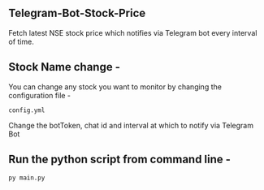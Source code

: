 ## Telegram-Bot-Stock-Price

Fetch latest NSE stock price which notifies via Telegram bot every interval of time.

## Stock Name change -

You can change any stock you want to monitor by changing the configuration file -

```
config.yml
```

Change the botToken, chat id and interval at which to notify via Telegram Bot


## Run the python script from command line - 

```
py main.py
```
